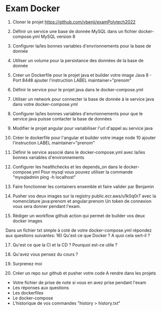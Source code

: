 # Exam Docker	

1) Cloner le projet https://github.com/vbenji/examPolytech2022

2) Définir un service une base de donnée MySQL dans un fichier docker-compose.yml
MySQL version 8

3) Configurer la/les bonnes variables d'envrionnements pour la base de donnée

4) Utiliser un volume pour la persistance des données de la base de donnée

5) Créer un Dockerfile pour le projet java et builder votre image
Java 8 - Port 8448
ajouter l'instruction LABEL maintainer="prenom"

6) Définir le service pour le projet java dans le docker-compose.yml

7) Utiliser un network pour connecter la base de donnée à le service java dans votre docker-compose.yml

8) Configurer la/les bonnes variables d'envrionnements pour que le service java puisse contacter la base de données

9) Modifier le projet angular pour variabiliser l'url d'appel au service java

10) Créer le dockerfile pour l'angular et builder votre image
node 10
ajouter l'instruction LABEL maintainer="prenom"

11) Définir le service associé dans le docker-compose.yml avec la/les bonnes variables d'environnements

12) Configurer les healthchecks et les depends_on dans le docker-compose.yml
Pour mysql vous pouvez utiliser la commande "mysqladmin ping -h localhost"

13) Faire fonctionner les containers ensemble et faire valider par Benjamin

14) Pusher vos deux images sur la registry public.ecr.aws/u1k0q0r7 avec la nomenclature java:prenom et angular:prenom
Un token de connexion vous sera donner pendant l'exam.

15) Rédiger un workflow github action qui permet de builder vos deux docker images

Dans un fichier txt simple à coté de votre docker-compose.yml répondez aux questions suivantes:
16) Qu'est ce que Docker ? A quoi cela sert-il ?

17) Qu'est ce que la CI et la CD ? Pourquoi est-ce utile ?

18) Qu'avez vous pensez du cours ? 

19) Surprenez moi

20) Créer un repo sur github et pusher votre code
A rendre dans les projets
- Votre fichier de prise de note si vous en avez prise pendant l'exam
- Les réponses aux questions
- Les dockerfiles
- Le docker-compose
- L'historique de vos commandes "history > history.txt"